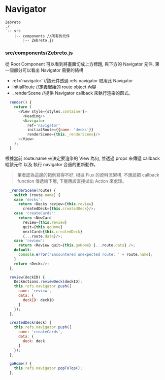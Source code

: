 # Navigator
```
Zebreto
./
`-- src
    |-- components //所有的元件
        |-- Zebreto.js
```

### src/components/Zebreto.js
從 Root Component 可以看到將畫面切成上方標題, 與下方的 Navigator 元件, 第一個部分可以看出 Navigator 需要的結構

* ref='navigator' //該元件透過 refs.navigator 取用此 Navigator
* initialRoute //定義起始的 route object 內容
* _renderScene //提供 Navigator callback 來執行渲染的函式。

```javascript
  render() {
    return (
      <View style={styles.container}>
        <Heading/>
        <Navigator
          ref='navigator'
          initialRoute={{name: 'decks'}}
          renderScene={this._renderScene}/>
      </View>
    );
  }
```

根據當前 route.name 來決定要渲染的 View 為何, 並透過 props 來傳遞 callback 給該元件 以及 執行 navigator 合適的更新動作。
> 筆者認為這邊的範例寫得不好, 根據 Flux 的資料流架構, 不應該把 callback function 傳遞給下層, 下層應該直接拋出 Action 來處理。

```javascript
  _renderScene(route) {
    switch (route.name) {
    case 'decks':
      return <Decks review={this.review}
        createdDeck={this.createdDeck}/>;
    case 'createCards':
      return <NewCard
        review={this.review}
        quit={this.goHome}
        nextCard={this.createdDeck}
        {...route.data}/>;
    case 'review':
      return <Review quit={this.goHome} {...route.data} />;
    default:
      console.error('Encountered unexpected route: ' + route.name);
    }
    return <Decks/>;
  },
```

```javascript
  review(deckID) {
    DeckActions.reviewDeck(deckID);
    this.refs.navigator.push({
      name: 'review',
      data: {
        deckID: deckID
      }
    });
  },

  createdDeck(deck) {
    this.refs.navigator.push({
      name: 'createCards',
      data: {
        deck: deck
      }
    });
  },

  goHome() {
    this.refs.navigator.popToTop();
  },
```